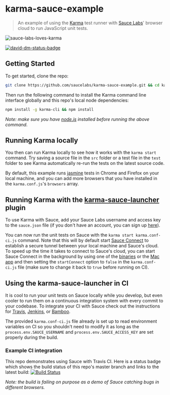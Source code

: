 # karma-sauce-example

> An example of using the [Karma](http://karma-runner.github.io/) test runner with [Sauce Labs](https://saucelabs.com)' browser cloud to run JavaScript unit tests.

![sauce-labs-loves-karma](images/sauce-loves-karma.png)

[![david-dm-status-badge](https://david-dm.org/saucelabs/karma-sauce-example/dev-status.png)](https://david-dm.org/saucelabs/karma-sauce-example#info=devDependencies&view=table)
## Getting Started

To get started, clone the repo:

```bash
git clone https://github.com/saucelabs/karma-sauce-example.git && cd karma-sauce-example
```

Then run the following command to install the Karma command line interface globally and this repo's local node dependencies:

```bash
npm install -g karma-cli && npm install
```

*Note: make sure you have [node.js](http://nodejs.org/) installed before running the above command.*

## Running Karma locally

You then can run Karma locally to see how it works with the `karma start` command. Try saving a source file in the `src` folder or a test file in the `test` folder to see Karma automatically re-run the tests on the latest source code.

By default, this example runs [jasmine](http://jasmine.github.io/2.0/introduction.html) tests in Chrome and Firefox on your local machine, and you can add more browsers that you have installed in the `karma.conf.js`'s `browsers` array.

## Running Karma with the [karma-sauce-launcher](https://github.com/karma-runner/karma-sauce-launcher) plugin

To use Karma with Sauce, add your Sauce Labs username and access key to the `sauce.json` file (if you don't have an account, you can sign up [here](https://saucelabs.com/signup/plan/free)).

You can now run the unit tests on Sauce with the `karma start karma.conf-ci.js` command. Note that this will by default start [Sauce Connect](https://saucelabs.com/docs/connect) to establish a secure tunnel between your local machine and Sauce's cloud. To speed up the time it takes to connect to Sauce's cloud, you can start Sauce Connect in the background by using one of the [binaries](https://saucelabs.com/docs/connect) or the [Mac app](https://saucelabs.com/mac) and then setting the `startConnect` option to `false` in the `karma.conf-ci.js` file (make sure to change it back to `true` before running on CI).

## Using the karma-sauce-launcher in CI

It is cool to run your unit tests on Sauce locally while you develop, but even cooler to run them on a continuous integration system with every commit to your codebase. To integrate your CI with Sauce check out the instructions for [Travis](http://saucelabs.com/opensource/travis), [Jenkins](http://saucelabs.com/jenkins), or [Bamboo](http://saucelabs.com/bamboo).

The provided `karma.conf-ci.js` file already is set up to read environment variables on CI so you shouldn't need to modify it as long as the `process.env.SAUCE_USERNAME` and `process.env.SAUCE_ACCESS_KEY` are set properly during the build.

### Example CI integration

This repo demonstrates using Sauce with Travis CI. Here is a status badge which shows the build status of this repo's master branch and links to the latest build:
[![Build Status](https://travis-ci.org/saucelabs/karma-sauce-example.png?branch=master)](https://travis-ci.org/saucelabs/karma-sauce-example)

*Note: the build is failing on purpose as a demo of Sauce catching bugs in different browsers.*

